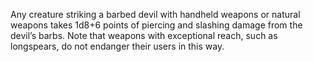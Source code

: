Any creature striking a barbed devil with handheld weapons or natural weapons takes 1d8+6 points of piercing and slashing damage from the devil’s barbs. Note that weapons with exceptional reach, such as longspears, do not endanger their users in this way.